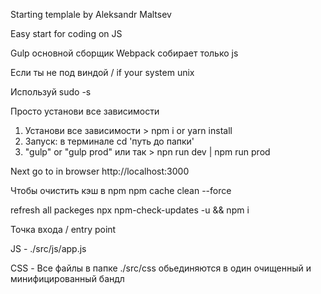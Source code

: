 Starting templale by Aleksandr Maltsev 

Easy start for coding on JS

Gulp основной сборщик
Webpack собирает только js

Если ты не под виндой / if your system unix 


Используй sudo -s

Просто установи все зависимости

1. Установи все зависимости > npm i or yarn install
2. Запуск: в терминале cd 'путь до папки'
3. "gulp" or "gulp prod" или так > npn run dev | npm run prod 

Next go to in browser http://localhost:3000

Чтобы очистить кэш в npm 
npm cache clean --force

refresh all packeges
npx npm-check-updates -u && npm i

Точка входа / entry point

JS - ./src/js/app.js

CSS - Все файлы в папке ./src/css обьединяются в один очищенный и минифицированный бандл
